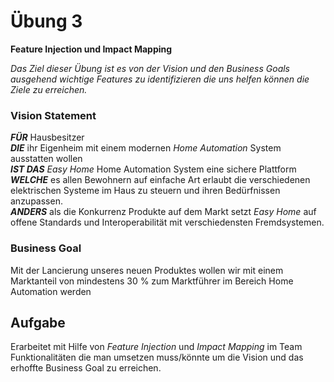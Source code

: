 Übung 3
=======
__Feature Injection und Impact Mapping__

_Das Ziel dieser Übung ist es von der Vision und den Business Goals ausgehend wichtige Features zu identifizieren die uns helfen können die Ziele zu erreichen._

### Vision Statement


*__FÜR__* Hausbesitzer<br>
*__DIE__* ihr Eigenheim mit einem modernen *Home Automation* System ausstatten wollen<br>
*__IST DAS__* *Easy Home* Home Automation System eine sichere Plattform<br>
*__WELCHE__* es allen Bewohnern auf einfache Art erlaubt die verschiedenen elektrischen Systeme im Haus zu steuern und ihren Bedürfnissen anzupassen.<br>
*__ANDERS__* als die Konkurrenz Produkte auf dem Markt setzt *Easy Home* auf offene Standards und Interoperabilität mit verschiedensten Fremdsystemen.

### Business Goal

Mit der Lancierung unseres neuen Produktes wollen wir mit einem Marktanteil von mindestens 30 % zum Marktführer im Bereich Home Automation werden

## Aufgabe

Erarbeitet mit Hilfe von *Feature Injection* und *Impact Mapping* im Team Funktionalitäten die man umsetzen muss/könnte um die Vision und das erhoffte Business Goal zu erreichen.
